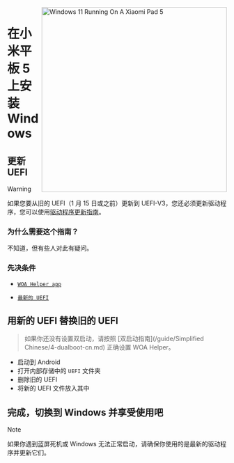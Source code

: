 <img align="right" src="https://raw.githubusercontent.com/erdilS/Port-Windows-11-Xiaomi-Pad-5/main/nabu.png" width="425" alt="Windows 11 Running On A Xiaomi Pad 5">

# 在小米平板 5 上安装 Windows

## 更新 UEFI
> [!Warning]
> 如果您要从旧的 UEFI（1 月 15 日或之前）更新到 UEFI-V3，您还必须更新驱动程序，您可以使用[驱动程序更新指南](update-cn.md)。

### 为什么需要这个指南？

不知道，但有些人对此有疑问。

### 先决条件
- [```WOA Helper app```](https://github.com/erdilS/Port-Windows-11-Xiaomi-Pad-5/releases/download/dualboot/woahelper.apk)
  
- [```最新的 UEFI```](https://github.com/erdilS/Port-Windows-11-Xiaomi-Pad-5/releases/download/UEFI/uefi-v3.img)

## 用新的 UEFI 替换旧的 UEFI
> 如果你还没有设置双启动，请按照 [双启动指南](/guide/Simplified Chinese/4-dualboot-cn.md) 正确设置 WOA Helper。
- 启动到 Android
- 打开内部存储中的 `UEFI` 文件夹
- 删除旧的 UEFI
- 将新的 UEFI 文件放入其中

## 完成，切换到 Windows 并享受使用吧

> [!NOTE]
> 如果你遇到蓝屏死机或 Windows 无法正常启动，请确保你使用的是最新的驱动程序并更新它们。








